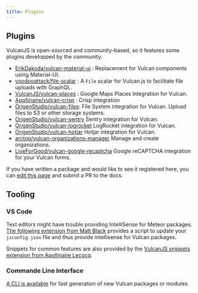 ```yaml
---
title: Plugins
---
```


## Plugins

VulcanJS is open-sourced and community-based, so it features some plugins developped by the community:

- [ErikDakoda/vulcan-material-ui](https://github.com/ErikDakoda/vulcan-material-ui) : Replacement for Vulcan components using Material-UI.
- [voodooattack/file-scalar](https://github.com/voodooattack/file-scalar) : A `File` scalar for Vulcan.js to facilitate file uploads with GraphQL.
- [VulcanJS/vulcan-places](https://github.com/VulcanJS/vulcan-places) : Google Maps Places integration for Vulcan.
- [Apollinaire/vulcan-crisp](https://github.com/Apollinaire/vulcan-crisp) : Crisp integration
- [OrigenStudio/vulcan-files](https://github.com/OrigenStudio/vulcan-files): File System integration for Vulcan. Upload files to S3 or other storage systems.
- [OrigenStudio/vulcan-sentry](https://github.com/OrigenStudio/vulcan-sentry) Sentry integration for Vulcan.
- [OrigenStudio/vulcan-logrocket](https://github.com/OrigenStudio/vulcan-logrocket) LogRocket integration for Vulcan.
- [OrigenStudio/vulcan-hotjar](https://github.com/OrigenStudio/vulcan-hotjar) Hotjar integration for Vulcan.
- [arctop/vulcan-organizations-manager](https://https://github.com/arctop/vulcan-organizations-manager) Manage and create organizations.
- [LiveForGood/vulcan-google-recaptcha](https://github.com/live-for-good/vulcan-google-recaptcha/) Google reCAPTCHA integration for your Vulcan forms.

If you have written a package and would like to see it registered here, you can [edit this page](https://github.com/VulcanJS/vulcan-docs/blob/master/source/plugins.md) and submit a PR to the docs.

## Tooling

### VS Code

Text editors might have trouble providing IntelliSense for Meteor packages. [The following extension from Matt Black](https://marketplace.visualstudio.com/items?itemName=mattblack.meteor-package-intellisense) provides a script to update your `jsconfig.json` file and thus provide intellisense for Vulcan packages.

Snippets for common features are also provided by the [VulcanJS snippets extension from Apollinaire Lecocq](https://marketplace.visualstudio.com/items?itemName=Apollinaire.vulcanjs-snippets).

### Commande Line Interface

[A CLI is available](https://www.npmjs.com/package/vulcanjs-cli) for fast generation of new Vulcan packages or modules.
